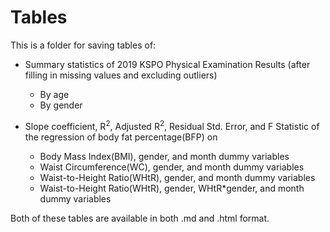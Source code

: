 # Tables

This is a folder for saving tables of:  

* Summary statistics of 2019 KSPO Physical Examination Results (after filling in missing values and excluding outliers)
  * By age
  * By gender  

* Slope coefficient, R<sup>2</sup>, Adjusted R<sup>2</sup>, Residual Std. Error, and F Statistic of the regression of body fat percentage(BFP) on
  * Body Mass Index(BMI), gender, and month dummy variables
  * Waist Circumference(WC), gender, and month dummy variables
  * Waist-to-Height Ratio(WHtR), gender, and month dummy variables
  * Waist-to-Height Ratio(WHtR), gender, WHtR*gender, and month dummy variables  

Both of these tables are available in both .md and .html format.
